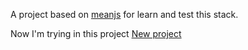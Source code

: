
A project based on <a href="https://github.com/meanjs/mean">meanjs</a> for learn and test this stack.
                                    
 Now I'm trying in this project <a href="https://github.com/Breixo7/cdp.git">New project</a>
